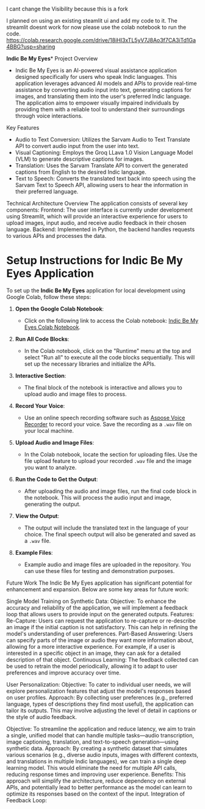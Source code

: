 I cant change the Visibility because this is a fork

I planned on using an existing steamlit ui and add my code to it.
The streamlit doesnt work for now please use the colab notebook to run the code.
https://colab.research.google.com/drive/18iHI3xTL5yV7J8Ao3f7CA3iTd1Ga4BBG?usp=sharing

**Indic Be My Eyes***
Project Overview
- Indic Be My Eyes is an AI-powered visual assistance application designed specifically for users who speak Indic languages. This application leverages advanced AI models and APIs to provide real-time assistance by converting audio input into text, generating captions for images, and translating them into the user's preferred Indic language. The application aims to empower visually impaired individuals by providing them with a reliable tool to understand their surroundings through voice interactions.

Key Features
- Audio to Text Conversion: Utilizes the Sarvam Audio to Text Translate API to convert audio input from the user into text.
- Visual Captioning: Employs the Groq LLava 1.0 Vision Language Model (VLM) to generate descriptive captions for images.
- Translation: Uses the Sarvam Translate API to convert the generated captions from English to the desired Indic language.
- Text to Speech: Converts the translated text back into speech using the Sarvam Text to Speech API, allowing users to hear the information in their preferred language.

Technical Architecture Overview
The application consists of several key components:
Frontend: The user interface is currently under development using Streamlit, which will provide an interactive experience for users to upload images, input audio, and receive audio feedback in their chosen language.
Backend: Implemented in Python, the backend handles requests to various APIs and processes the data.


# Setup Instructions for Indic Be My Eyes Application

To set up the **Indic Be My Eyes** application for local development using Google Colab, follow these steps:

1. **Open the Google Colab Notebook**:
   - Click on the following link to access the Colab notebook: [Indic Be My Eyes Colab Notebook](https://colab.research.google.com/drive/18iHI3xTL5yV7J8Ao3f7CA3iTd1Ga4BBG?usp=sharing).

2. **Run All Code Blocks**:
   - In the Colab notebook, click on the "Runtime" menu at the top and select "Run all" to execute all the code blocks sequentially. This will set up the necessary libraries and initialize the APIs.

3. **Interactive Section**:
   - The final block of the notebook is interactive and allows you to upload audio and image files to process.

4. **Record Your Voice**:
   - Use an online speech recording software such as [Aspose Voice Recorder](https://products.aspose.app/audio/voice-recorder) to record your voice. Save the recording as a `.wav` file on your local machine.

5. **Upload Audio and Image Files**:
   - In the Colab notebook, locate the section for uploading files. Use the file upload feature to upload your recorded `.wav` file and the image you want to analyze.

6. **Run the Code to Get the Output**:
   - After uploading the audio and image files, run the final code block in the notebook. This will process the audio input and image, generating the output.

7. **View the Output**:
   - The output will include the translated text in the language of your choice. The final speech output will also be generated and saved as a `.wav` file.

8. **Example Files**:
   - Example audio and image files are uploaded in the repository. You can use these files for testing and demonstration purposes.


Future Work
The Indic Be My Eyes application has significant potential for enhancement and expansion. Below are some key areas for future work:

Single Model Training on Synthetic Data:
Objective: To enhance the accuracy and reliability of the application, we will implement a feedback loop that allows users to provide input on the generated outputs.
Features:
Re-Capture: Users can request the application to re-capture or re-describe an image if the initial caption is not satisfactory. This can help in refining the model's understanding of user preferences.
Part-Based Answering: Users can specify parts of the image or audio they want more information about, allowing for a more interactive experience. For example, if a user is interested in a specific object in an image, they can ask for a detailed description of that object.
Continuous Learning: The feedback collected can be used to retrain the model periodically, allowing it to adapt to user preferences and improve accuracy over time.

User Personalization:
Objective: To cater to individual user needs, we will explore personalization features that adjust the model's responses based on user profiles.
Approach: By collecting user preferences (e.g., preferred language, types of descriptions they find most useful), the application can tailor its outputs. This may involve adjusting the level of detail in captions or the style of audio feedback.

Objective: To streamline the application and reduce latency, we aim to train a single, unified model that can handle multiple tasks—audio transcription, image captioning, translation, and text-to-speech generation—using synthetic data.
Approach: By creating a synthetic dataset that simulates various scenarios (e.g., diverse audio inputs, images with different contexts, and translations in multiple Indic languages), we can train a single deep learning model. This would eliminate the need for multiple API calls, reducing response times and improving user experience.
Benefits: This approach will simplify the architecture, reduce dependency on external APIs, and potentially lead to better performance as the model can learn to optimize its responses based on the context of the input.
Integration of Feedback Loop:


